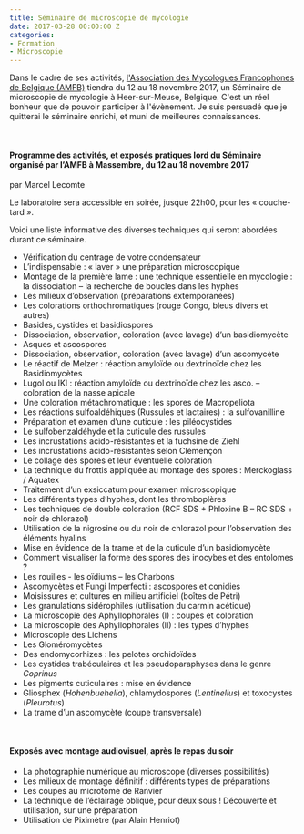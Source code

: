 ```yaml
---
title: Séminaire de microscopie de mycologie
date: 2017-03-28 00:00:00 Z
categories:
- Formation
- Microscopie
---
```


Dans le cadre de ses activités, [l'Association des Mycologues Francophones de Belgique (AMFB)](http://www.amfb.eu/) tiendra du 12 au 18 novembre 2017, un Séminaire de microscopie de mycologie à Heer-sur-Meuse, Belgique. C'est un réel bonheur que de pouvoir participer à l'évènement. Je suis persuadé que je quitterai le séminaire enrichi, et muni de meilleures connaissances.
<p>&nbsp; </p>

<!--more-->

#### Programme des activités, et exposés pratiques lord du Séminaire organisé par l’AMFB à Massembre, du 12 au 18 novembre 2017

par Marcel Lecomte

Le laboratoire sera accessible en soirée, jusque 22h00, pour les « couche-tard ».

Voici une liste informative des diverses techniques qui seront abordées durant ce séminaire.

* Vérification du centrage de votre condensateur
* L’indispensable : « laver » une préparation microscopique
* Montage de la première lame : une technique essentielle en mycologie : la dissociation – la recherche de boucles dans les hyphes
* Les milieux d’observation (préparations extemporanées)
* Les colorations orthochromatiques (rouge Congo, bleus divers et autres)
* Basides, cystides et basidiospores
* Dissociation, observation, coloration (avec lavage) d’un basidiomycète
* Asques et ascospores
* Dissociation, observation, coloration (avec lavage) d’un ascomycète
* Le réactif de Melzer : réaction amyloïde ou dextrinoïde chez les Basidiomycètes
* Lugol ou IKI : réaction amyloïde ou dextrinoïde chez les asco. – coloration de la nasse apicale
* Une coloration métachromatique : les spores de Macropeliota
* Les réactions sulfoaldéhiques (Russules et lactaires) : la sulfovanilline
* Préparation et examen d’une cuticule : les piléocystides
* Le sulfobenzaldéhyde et la cuticule des russules
* Les incrustations acido-résistantes et la fuchsine de Ziehl
* Les incrustations acido-résistantes selon Clémençon
* Le collage des spores et leur éventuelle coloration
* La technique du frottis appliquée au montage des spores : Merckoglass / Aquatex
* Traitement d’un exsiccatum pour examen microscopique
* Les différents types d’hyphes, dont les thromboplères
* Les techniques de double coloration (RCF SDS + Phloxine B – RC SDS + noir de chlorazol)
* Utilisation de la nigrosine ou du noir de chlorazol pour l’observation des éléments hyalins
* Mise en évidence de la trame et de la cuticule d’un basidiomycète
* Comment visualiser la forme des spores des inocybes et des entolomes ?
* Les rouilles - les oïdiums – les Charbons
* Ascomycètes et Fungi Imperfecti : ascospores et conidies
* Moisissures et cultures en milieu artificiel (boîtes de Pétri)
* Les granulations sidérophiles (utilisation du carmin acétique)
* La microscopie des Aphyllophorales (I) : coupes et coloration
* La microscopie des Aphyllophorales (II) : les types d’hyphes
* Microscopie des Lichens
* Les Gloméromycètes
* Des endomycorhizes : les pelotes orchidoïdes
* Les cystides trabéculaires et les pseudoparaphyses dans le genre *Coprinus*
* Les pigments cuticulaires : mise en évidence
* Gliosphex (*Hohenbuehelia*), chlamydospores (*Lentinellus*) et toxocystes (*Pleurotus*)
* La trame d’un ascomycète (coupe transversale)
<p>&nbsp; </p>

#### Exposés avec montage audiovisuel, après le repas du soir

* La photographie numérique au microscope (diverses possibilités)
* Les milieux de montage définitif : différents types de préparations
* Les coupes au microtome de Ranvier
* La technique de l’éclairage oblique, pour deux sous ! Découverte et utilisation, sur une préparation 
* Utilisation de Piximètre (par Alain Henriot)
